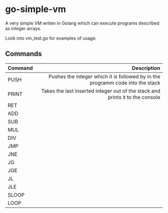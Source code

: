# go-simple-vm
A very simple VM writen in Golang which can execute programs described as integer arrays.

Look into vm_test.go for examples of usage.

## Commands

| Command | Description |
| :------ | -----------:|
| PUSH | Pushes the integer which it is followed by in the programm code into the stack |
| PRINT | Takes the last inserted integer out of the stack and prints it to the console |
| RET | |
| ADD | |
| SUB | |
| MUL | |
| DIV |
| JMP |
| JNE |
| JG  |
| JGE |
| JL |
| JLE |
| SLOOP |
| LOOP |
